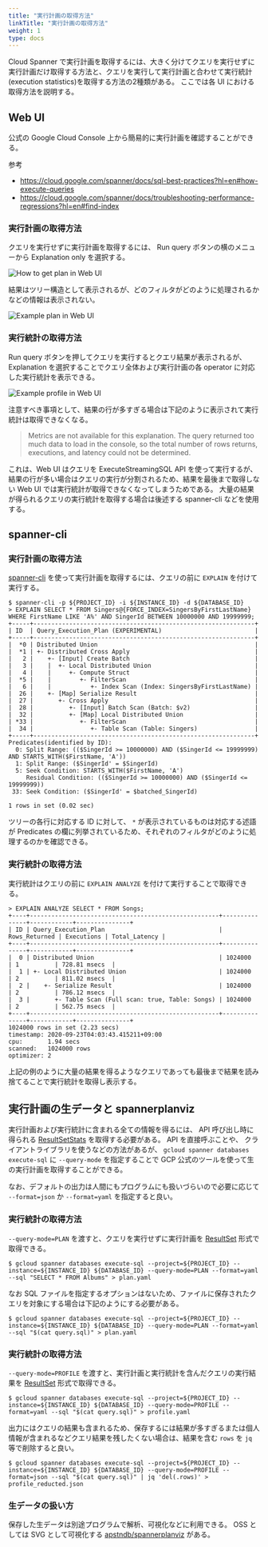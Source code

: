 ```yaml
---
title: "実行計画の取得方法"
linkTitle: "実行計画の取得方法"
weight: 1
type: docs
---
```


Cloud Spanner で実行計画を取得するには、大きく分けてクエリを実行せずに実行計画だけ取得する方法と、クエリを実行して実行計画と合わせて実行統計(execution statistics)を取得する方法の2種類がある。
ここでは各 UI における取得方法を説明する。

## Web UI

公式の Google Cloud Console 上から簡易的に実行計画を確認することができる。

参考

* https://cloud.google.com/spanner/docs/sql-best-practices?hl=en#how-execute-queries
* https://cloud.google.com/spanner/docs/troubleshooting-performance-regressions?hl=en#find-index

### 実行計画の取得方法

クエリを実行せずに実行計画を取得するには、 Run query ボタンの横のメニューから Explanation only を選択する。

![How to get plan in Web UI](/images/how-to-get-plan-webui.png)

結果はツリー構造として表示されるが、どのフィルタがどのように処理されるかなどの情報は表示されない。

![Example plan in Web UI](/images/example-plan-webui.png)

### 実行統計の取得方法

Run query ボタンを押してクエリを実行するとクエリ結果が表示されるが、 Explanation を選択することでクエリ全体および実行計画の各 operator に対応した実行統計を表示できる。

![Example profile in Web UI](/images/example-profile-webui.png)

注意すべき事項として、結果の行が多すぎる場合は下記のように表示されて実行統計は取得できなくなる。

>Metrics are not available for this explanation. The query returned too much data to load in the console, so the total number of rows returns, executions, and latency could not be determined.

これは、Web UI はクエリを ExecuteStreamingSQL API を使って実行するが、結果の行が多い場合はクエリの実行が分割されるため、結果を最後まで取得しない Web UI では実行統計が取得できなくなってしまうためである。
大量の結果が得られるクエリの実行統計を取得する場合は後述する spanner-cli などを使用する。

## spanner-cli

### 実行計画の取得方法

[spanner-cli](https://github.com/cloudspannerecosystem/spanner-cli) を使って実行計画を取得するには、クエリの前に `EXPLAIN` を付けて実行する。

```
$ spanner-cli -p ${PROJECT_ID} -i ${INSTANCE_ID} -d ${DATABASE_ID} 
> EXPLAIN SELECT * FROM Singers@{FORCE_INDEX=SingersByFirstLastName} WHERE FirstName LIKE 'A%' AND SingerId BETWEEN 10000000 AND 19999999;
+-----+--------------------------------------------------------------+
| ID  | Query_Execution_Plan (EXPERIMENTAL)                          |
+-----+--------------------------------------------------------------+
|  *0 | Distributed Union                                            |
|  *1 | +- Distributed Cross Apply                                   |
|   2 |    +- [Input] Create Batch                                   |
|   3 |    |  +- Local Distributed Union                             |
|   4 |    |     +- Compute Struct                                   |
|  *5 |    |        +- FilterScan                                    |
|   6 |    |           +- Index Scan (Index: SingersByFirstLastName) |
|  26 |    +- [Map] Serialize Result                                 |
|  27 |       +- Cross Apply                                         |
|  28 |          +- [Input] Batch Scan (Batch: $v2)                  |
|  32 |          +- [Map] Local Distributed Union                    |
| *33 |             +- FilterScan                                    |
|  34 |                +- Table Scan (Table: Singers)                |
+-----+--------------------------------------------------------------+
Predicates(identified by ID):
  0: Split Range: (($SingerId >= 10000000) AND ($SingerId <= 19999999) AND STARTS_WITH($FirstName, 'A'))
  1: Split Range: ($SingerId' = $SingerId)
  5: Seek Condition: STARTS_WITH($FirstName, 'A')
     Residual Condition: (($SingerId >= 10000000) AND ($SingerId <= 19999999))
 33: Seek Condition: ($SingerId' = $batched_SingerId)

1 rows in set (0.02 sec)
```

ツリーの各行に対応する ID に対して、 `*` が表示されているものは対応する述語が Predicates の欄に列挙されているため、それぞれのフィルタがどのように処理するのかを確認できる。

### 実行統計の取得方法

実行統計はクエリの前に `EXPLAIN ANALYZE` を付けて実行することで取得できる。

```
> EXPLAIN ANALYZE SELECT * FROM Songs;
+----+-----------------------------------------------------+---------------+------------+---------------+
| ID | Query_Execution_Plan                                | Rows_Returned | Executions | Total_Latency |
+----+-----------------------------------------------------+---------------+------------+---------------+
|  0 | Distributed Union                                   | 1024000       | 1          | 728.81 msecs  |
|  1 | +- Local Distributed Union                          | 1024000       | 2          | 811.02 msecs  |
|  2 |    +- Serialize Result                              | 1024000       | 2          | 786.12 msecs  |
|  3 |       +- Table Scan (Full scan: true, Table: Songs) | 1024000       | 2          | 562.75 msecs  |
+----+-----------------------------------------------------+---------------+------------+---------------+
1024000 rows in set (2.23 secs)
timestamp: 2020-09-23T04:03:43.415211+09:00
cpu:       1.94 secs
scanned:   1024000 rows
optimizer: 2
```

上記の例のように大量の結果を得るようなクエリであっても最後まで結果を読み捨てることで実行統計を取得し表示する。

## 実行計画の生データと spannerplanviz

実行計画および実行統計に含まれる全ての情報を得るには、 API 呼び出し時に得られる [ResultSetStats](https://cloud.google.com/spanner/docs/reference/rest/v1/ResultSetStats?hl=en) を取得する必要がある。
API を直接呼ぶことや、 クライアントライブラリを使うなどの方法があるが、 `gcloud spanner databases execute-sql` に `--query-mode` を指定することで GCP 公式のツールを使って生の実行計画を取得することができる。

なお、デフォルトの出力は人間にもプログラムにも扱いづらいので必要に応じて `--format=json` か `--format=yaml` を指定すると良い。

### 実行統計の取得方法

`--query-mode=PLAN` を渡すと、クエリを実行せずに実行計画を [ResultSet](https://cloud.google.com/spanner/docs/reference/rest/v1/ResultSet?hl=en) 形式で取得できる。

```
$ gcloud spanner databases execute-sql --project=${PROJECT_ID} --instance=${INSTANCE_ID} ${DATABASE_ID} --query-mode=PLAN --format=yaml --sql "SELECT * FROM Albums" > plan.yaml
```

なお SQL ファイルを指定するオプションはないため、ファイルに保存されたクエリを対象にする場合は下記のようにする必要がある。

```
$ gcloud spanner databases execute-sql --project=${PROJECT_ID} --instance=${INSTANCE_ID} ${DATABASE_ID} --query-mode=PLAN --format=yaml --sql "$(cat query.sql)" > plan.yaml
```

### 実行統計の取得方法

`--query-mode=PROFILE` を渡すと、実行計画と実行統計を含んだクエリの実行結果を [ResultSet](https://cloud.google.com/spanner/docs/reference/rest/v1/ResultSet?hl=en) 形式で取得できる。

```
$ gcloud spanner databases execute-sql --project=${PROJECT_ID} --instance=${INSTANCE_ID} ${DATABASE_ID} --query-mode=PROFILE --format=yaml --sql "$(cat query.sql)" > profile.yaml 
```

出力にはクエリの結果も含まれるため、保存するには結果が多すぎるまたは個人情報が含まれるなどクエリ結果を残したくない場合は、結果を含む `rows` を `jq` 等で削除すると良い。

```
$ gcloud spanner databases execute-sql --project=${PROJECT_ID} --instance=${INSTANCE_ID} ${DATABASE_ID} --query-mode=PROFILE --format=json --sql "$(cat query.sql)" | jq 'del(.rows)' > profile_reducted.json
```

### 生データの扱い方

保存した生データは別途プログラムで解析、可視化などに利用できる。
OSS としては SVG として可視化する [apstndb/spannerplanviz](https://github.com/apstndb/spannerplanviz) がある。